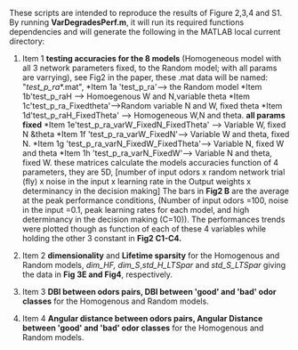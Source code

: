 These scripts are intended to reproduce the results of Figure 2,3,4 and S1. 
By running **VarDegradesPerf.m**, it will run its required functions dependencies and will generate the following in the MATLAB local current directory:

1. Item 1 **testing accuracies for the 8 models** (Homogeneous model with all 3 network parameters fixed, to the Random model; with all params are varrying), see Fig2 in the paper, these .mat data will be named: "*test_p_ra**.mat", 
                                          *Item 1a 'test_p_ra'--> the Random model
                                          *Item 1b'test_p_raH --> Homoegenous W and N,variable theta
                                          *Item 1c'test_p_ra_Fixedtheta'-->Random variable N and W, fixed theta
                                          *Item 1d'test_p_raH_FixedTheta' --> Homogeneous W,N and theta. **all params fixed**
                                          *Item 1e'test_p_ra_varW_FixedN_FixedTheta' --> Variable W, fixed N &theta
                                          *Item 1f 'test_p_ra_varW_FixedN'--> Variable W and theta, fixed N. 
                                          *Item 1g 'test_p_ra_varN_FixedW_FixedTheta'--> Variable N, fixed W and theta
                                          *Item 1h 'test_p_ra_varN_FixedW'--> Variable N and theta, fixed W.
       these matrices calculate the models accuracies function of 4 parameters, they are 5D, [number of input odors x random network trial (fly) x noise in the input x learning rate in the Output weights x determinancy in the decision making] 
       The bars in **Fig2 B** are the average at the peak performance conditions, (Number of input odors =100, noise in the input =0.1, peak learning rates for each model, and high determinancy in the decision making (C=10)). The performances trends were plotted though as function of each of these 4 variables while holding the other 3 constant in **Fig2 C1-C4.** 
                                          
1. Item 2 **dimensionality** and **Lifetime sparsity** for the Homogenous and Random models, *dim_HF, dim_S*,*std_H_LTSpar* and *std_S_LTSpar* giving the data in **Fig 3E and Fig4**, respectively.
1. Item 3 **DBI between odors pairs, DBI between 'good' and 'bad' odor classes** for the Homogenous and Random models. 
1. Item 4 **Angular distance between odors pairs, Angular Distance between 'good' and 'bad' odor classes** for the Homogenous and Random models.




